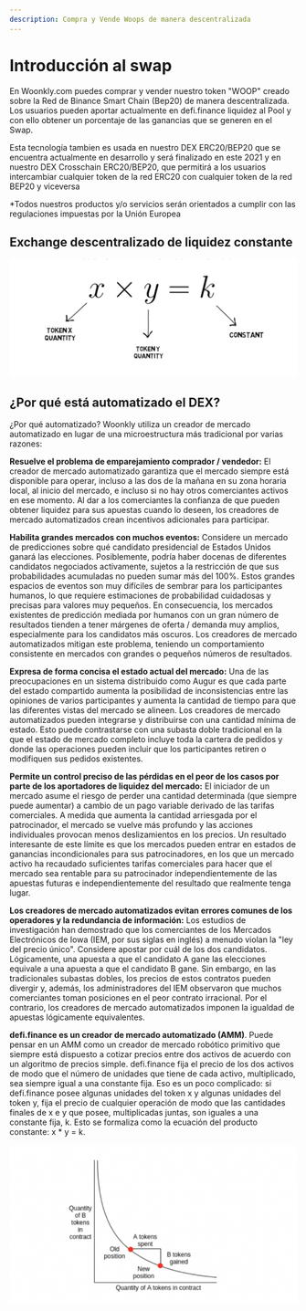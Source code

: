 ```yaml
---
description: Compra y Vende Woops de manera descentralizada
---
```


# Introducción al swap

En Woonkly.com puedes comprar y vender nuestro token "WOOP" creado sobre la Red de Binance Smart Chain \(Bep20\) de manera descentralizada. Los usuarios pueden aportar actualmente en defi.finance liquidez al Pool y con ello obtener un porcentaje de las ganancias que se generen en el Swap.

Esta tecnología tambien es usada en nuestro DEX ERC20/BEP20 que se encuentra actualmente en desarrollo y será finalizado en este 2021 y en nuestro DEX Crosschain ERC20/BEP20, que permitirá a los usuarios intercambiar cualquier token de la red ERC20 con cualquier token de la red BEP20 y viceversa

\*Todos nuestros productos y/o servicios serán orientados a cumplir con las regulaciones impuestas por la Unión Europea

## Exchange descentralizado de liquidez constante 

![](.gitbook/assets/1_sqrvlklrmuyjzetfp0mlsw.png)

## ¿Por qué está automatizado el DEX?

¿Por qué automatizado? Woonkly utiliza un creador de mercado automatizado en lugar de una microestructura más tradicional por varias razones:

**Resuelve el problema de emparejamiento comprador / vendedor:** El creador de mercado automatizado garantiza que el mercado siempre está disponible para operar, incluso a las dos de la mañana en su zona horaria local, al inicio del mercado, e incluso si no hay otros comerciantes activos en ese momento. Al dar a los comerciantes la confianza de que pueden obtener liquidez para sus apuestas cuando lo deseen, los creadores de mercado automatizados crean incentivos adicionales para participar. 

**Habilita grandes mercados con muchos eventos:** Considere un mercado de predicciones sobre qué candidato presidencial de Estados Unidos ganará las elecciones. Posiblemente, podría haber docenas de diferentes candidatos negociados activamente, sujetos a la restricción de que sus probabilidades acumuladas no pueden sumar más del 100%. Estos grandes espacios de eventos son muy difíciles de sembrar para los participantes humanos, lo que requiere estimaciones de probabilidad cuidadosas y precisas para valores muy pequeños. En consecuencia, los mercados existentes de predicción mediada por humanos con un gran número de resultados tienden a tener márgenes de oferta / demanda muy amplios, especialmente para los candidatos más oscuros. Los creadores de mercado automatizados mitigan este problema, teniendo un comportamiento consistente en mercados con grandes o pequeños números de resultados. 

**Expresa de forma concisa el estado actual del mercado:** Una de las preocupaciones en un sistema distribuido como Augur es que cada parte del estado compartido aumenta la posibilidad de inconsistencias entre las opiniones de varios participantes y aumenta la cantidad de tiempo para que las diferentes vistas del mercado se alineen. Los creadores de mercado automatizados pueden integrarse y distribuirse con una cantidad mínima de estado. Esto puede contrastarse con una subasta doble tradicional en la que el estado de mercado completo incluye toda la cartera de pedidos y donde las operaciones pueden incluir que los participantes retiren o modifiquen sus pedidos existentes. 

**Permite un control preciso de las pérdidas en el peor de los casos por parte de los aportadores de liquidez del mercado:** El iniciador de un mercado asume el riesgo de perder una cantidad determinada \(que siempre puede aumentar\) a cambio de un pago variable derivado de las tarifas comerciales. A medida que aumenta la cantidad arriesgada por el patrocinador, el mercado se vuelve más profundo y las acciones individuales provocan menos deslizamientos en los precios. Un resultado interesante de este límite es que los mercados pueden entrar en estados de ganancias incondicionales para sus patrocinadores, en los que un mercado activo ha recaudado suficientes tarifas comerciales para hacer que el mercado sea rentable para su patrocinador independientemente de las apuestas futuras e independientemente del resultado que realmente tenga lugar. 

**Los creadores de mercado automatizados evitan errores comunes de los operadores y la redundancia de información:** Los estudios de investigación han demostrado que los comerciantes de los Mercados Electrónicos de Iowa \(IEM, por sus siglas en inglés\) a menudo violan la "ley del precio único". Considere apostar por cuál de los dos candidatos. Lógicamente, una apuesta a que el candidato A gane las elecciones equivale a una apuesta a que el candidato B gane. Sin embargo, en las tradicionales subastas dobles, los precios de estos contratos pueden divergir y, además, los administradores del IEM observaron que muchos comerciantes toman posiciones en el peor contrato irracional. Por el contrario, los creadores de mercado automatizados imponen la igualdad de apuestas lógicamente equivalentes.

**defi.finance es un creador de mercado automatizado \(AMM\)**. Puede pensar en un AMM como un creador de mercado robótico primitivo que siempre está dispuesto a cotizar precios entre dos activos de acuerdo con un algoritmo de precios simple. defi.finance fija el precio de los dos activos de modo que el número de unidades que tiene de cada activo, multiplicado, sea siempre igual a una constante fija. Eso es un poco complicado: si  defi.finance posee algunas unidades del token x y algunas unidades del token y, fija el precio de cualquier operación de modo que las cantidades finales de x e y que posee, multiplicadas juntas, son iguales a una constante fija, k. Esto se formaliza como la ecuación del producto constante: x \* y = k. 

![Matriz de Liquidez Constante](.gitbook/assets/1_xr7bcyqu9yma_gy0g7znyg.png)

